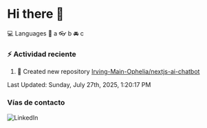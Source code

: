 # Hi there 👋

:computer: Languages
:pencil: a
:eyeglasses: b
:oncoming_automobile: c

### :zap: Actividad reciente
<!--RECENT_ACTIVITY:start-->
1. 📔 Created new repository [Irving-Main-Ophelia/nextjs-ai-chatbot](https://github.com/Irving-Main-Ophelia/nextjs-ai-chatbot)<br>
<!--RECENT_ACTIVITY:end-->
<!--RECENT_ACTIVITY:last_update-->
Last Updated: Sunday, July 27th, 2025, 1:20:17 PM
<!--RECENT_ACTIVITY:last_update_end-->

### Vías de contacto

![LinkedIn](https://www.linkedin.com/in/irving-hernández-226846205/)
